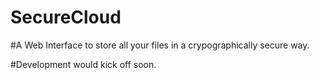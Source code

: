 # SecureCloud

#A Web Interface to store all your files in a crypographically secure way.

#Development would kick off soon.
